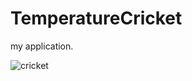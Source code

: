 # TemperatureCricket
my application.





![cricket](https://user-images.githubusercontent.com/54322853/81528081-83378080-9379-11ea-8e0d-48883f5da7ca.png)

